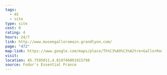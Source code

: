 ```yaml
---
tags:
  - 4S
  - site
type: site
cost: 0
rating: 4
hours: 24/7
link: http://www.museegalloromain.grandlyon.com/
page: "472"
map-link: https://www.google.com/maps/place/Th%C3%A9%C3%A2tre+Gallo+Romain/@45.7597612,4.8172753,17z/data=!4m10!1m2!2m1!1sTheatres+Romains!3m6!1s0x47f4eba8c1526e29:0x8678207310296143!8m2!3d45.7598114!4d4.8196979!15sChBUaGVhdHJlcyBSb21haW5zWhIiEHRoZWF0cmVzIHJvbWFpbnOSAQxhbXBoaXRoZWF0cmXgAQA!16s%2Fm%2F0415q3_?entry=ttu&g_ep=EgoyMDI0MTAwMi4xIKXMDSoASAFQAw%3D%3D
visit: 
location: 45.7595011,4.819746091915798
source: Fodor's Essential France
---
```

